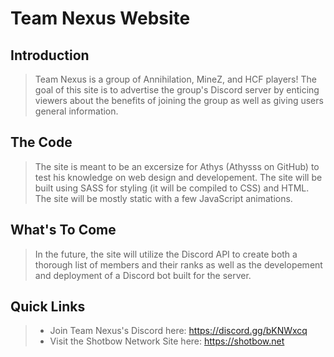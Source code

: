 # Team Nexus Website

## Introduction

> Team Nexus is a group of Annihilation, MineZ, and HCF players! The goal of this site is to advertise the group's Discord server by enticing viewers about the benefits of joining the group as well as giving users general information.

## The Code

> The site is meant to be an excersize for Athys (Athysss on GitHub) to test his knowledge on web design and developement. The site will be built using SASS for styling (it will be compiled to CSS) and HTML. The site will be mostly static with a few JavaScript animations.

## What's To Come

> In the future, the site will utilize the Discord API to create both a thorough list of members and their ranks as well as the developement and deployment of a Discord bot built for the server.

## Quick Links
> - Join Team Nexus's Discord here: https://discord.gg/bKNWxcq
>  - Visit the Shotbow Network Site here: https://shotbow.net
